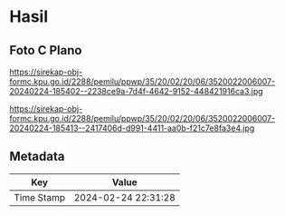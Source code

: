 # Hasil

## Foto C Plano

https://sirekap-obj-formc.kpu.go.id/2288/pemilu/ppwp/35/20/02/20/06/3520022006007-20240224-185402--2238ce9a-7d4f-4642-9152-448421916ca3.jpg

https://sirekap-obj-formc.kpu.go.id/2288/pemilu/ppwp/35/20/02/20/06/3520022006007-20240224-185413--2417406d-d991-4411-aa0b-f21c7e8fa3e4.jpg


## Metadata

| Key        | Value               |
| ---------- | ------------------- |
| Time Stamp | 2024-02-24 22:31:28 |



